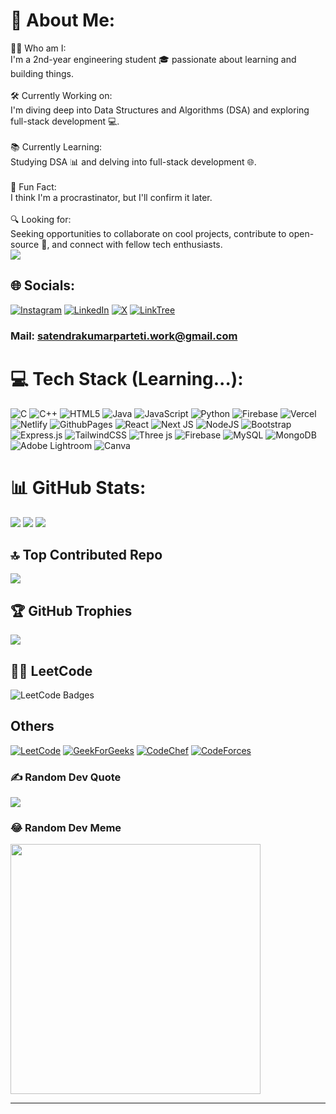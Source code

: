 # 💫 About Me:
👨‍💻 Who am I:<br>I'm a 2nd-year engineering student 🎓 passionate about learning and building things.<br><br>🛠️ Currently Working on:<br>I'm diving deep into Data Structures and Algorithms (DSA) and exploring full-stack development 💻.<br><br>📚 Currently Learning:<br>Studying DSA 📊 and delving into full-stack development 🌐.<br><br>🎉 Fun Fact:<br>I think I'm a procrastinator, but I'll confirm it later.<br><br>🔍 Looking for:<br>Seeking opportunities to collaborate on cool projects, contribute to open-source 🌟, and connect with fellow tech enthusiasts.<br>
[![](https://visitcount.itsvg.in/api?id=rupesh888999&icon=6&color=0)](https://visitcount.itsvg.in)


## 🌐 Socials:
[![Instagram](https://img.shields.io/badge/Instagram-E4405F?style=for-the-badge&logo=instagram&logoColor=white)](https://instagram.com/_satendra_03) [![LinkedIn](https://img.shields.io/badge/LinkedIn-0077B5?style=for-the-badge&logo=linkedin&logoColor=white)](https://linkedin.com/in/connect-to-satendra) [![X](https://img.shields.io/badge/X-000000?style=for-the-badge&logo=x&logoColor=white)](https://x.com/satendra_03) [![LinkTree](https://img.shields.io/badge/linktree-39E09B?style=for-the-badge&logo=linktree&logoColor=white)](https://linktr.ee/satendra03)</br>
### Mail: satendrakumarparteti.work@gmail.com

# 💻 Tech Stack (Learning...):
![C](https://img.shields.io/badge/c-%2300599C.svg?style=for-the-badge&logo=c&logoColor=white) ![C++](https://img.shields.io/badge/c++-%2300599C.svg?style=for-the-badge&logo=c%2B%2B&logoColor=white) ![HTML5](https://img.shields.io/badge/html5-%23E34F26.svg?style=for-the-badge&logo=html5&logoColor=white) ![Java](https://img.shields.io/badge/java-%23ED8B00.svg?style=for-the-badge&logo=openjdk&logoColor=white) ![JavaScript](https://img.shields.io/badge/javascript-%23323330.svg?style=for-the-badge&logo=javascript&logoColor=%23F7DF1E) ![Python](https://img.shields.io/badge/python-3670A0?style=for-the-badge&logo=python&logoColor=ffdd54) ![Firebase](https://img.shields.io/badge/firebase-%23039BE5.svg?style=for-the-badge&logo=firebase) ![Vercel](https://img.shields.io/badge/vercel-%23000000.svg?style=for-the-badge&logo=vercel&logoColor=white) ![Netlify](https://img.shields.io/badge/netlify-%23000000.svg?style=for-the-badge&logo=netlify&logoColor=#00C7B7) ![GithubPages](https://img.shields.io/badge/github%20pages-121013?style=for-the-badge&logo=github&logoColor=white) ![React](https://img.shields.io/badge/react-%2320232a.svg?style=for-the-badge&logo=react&logoColor=%2361DAFB) ![Next JS](https://img.shields.io/badge/Next-black?style=for-the-badge&logo=next.js&logoColor=white) ![NodeJS](https://img.shields.io/badge/node.js-6DA55F?style=for-the-badge&logo=node.js&logoColor=white) ![Bootstrap](https://img.shields.io/badge/bootstrap-%238511FA.svg?style=for-the-badge&logo=bootstrap&logoColor=white) ![Express.js](https://img.shields.io/badge/express.js-%23404d59.svg?style=for-the-badge&logo=express&logoColor=%2361DAFB) ![TailwindCSS](https://img.shields.io/badge/tailwindcss-%2338B2AC.svg?style=for-the-badge&logo=tailwind-css&logoColor=white) ![Three js](https://img.shields.io/badge/threejs-black?style=for-the-badge&logo=three.js&logoColor=white) ![Firebase](https://img.shields.io/badge/Firebase-039BE5?style=for-the-badge&logo=Firebase&logoColor=white) ![MySQL](https://img.shields.io/badge/mysql-%2300000f.svg?style=for-the-badge&logo=mysql&logoColor=white) ![MongoDB](https://img.shields.io/badge/MongoDB-%234ea94b.svg?style=for-the-badge&logo=mongodb&logoColor=white) ![Adobe Lightroom](https://img.shields.io/badge/Adobe%20Lightroom-31A8FF.svg?style=for-the-badge&logo=Adobe%20Lightroom&logoColor=white) ![Canva](https://img.shields.io/badge/Canva-%2300C4CC.svg?style=for-the-badge&logo=Canva&logoColor=white)

# 📊 GitHub Stats:
![](https://github-readme-stats.vercel.app/api?username=satendra03&theme=dark&hide_border=false&include_all_commits=true&count_private=false)
![](https://github-readme-streak-stats.herokuapp.com/?user=satendra03&theme=dark&hide_border=false)
![](https://github-readme-stats.vercel.app/api/top-langs/?username=satendra03&theme=dark&hide_border=false&include_all_commits=true&count_private=false&layout=compact)</br>

## 🔝 Top Contributed Repo
![](https://github-contributor-stats.vercel.app/api?username=satendra03&limit=5&theme=dark&combine_all_yearly_contributions=true)

## 🏆 GitHub Trophies
![](https://github-profile-trophy.vercel.app/?username=satendra03&theme=radical&no-frame=false&no-bg=false&margin-w=4)

## 👨‍💻 LeetCode
<img src="https://leetcode-badge-showcase.vercel.app/api?username=satendra_03&theme=github-drak" alt="LeetCode Badges"/>

## Others 
[![LeetCode](https://img.shields.io/badge/-LeetCode-FFA116?style=for-the-badge&logo=LeetCode&logoColor=black)](https://leetcode.com/satendra_03/)
[![GeekForGeeks](https://img.shields.io/badge/GeeksforGeeks-298D46?style=for-the-badge&logo=geeksforgeeks&logoColor=white)](https://auth.geeksforgeeks.org/user/satendra_03)
[![CodeChef](https://img.shields.io/badge/Codechef-%23B92B27.svg?&style=for-the-badge&logo=Codechef&logoColor=white)](https://www.codechef.com/users/satendra03)
[![CodeForces](https://img.shields.io/badge/Codeforces-445f9d?style=for-the-badge&logo=Codeforces&logoColor=white)](https://codeforces.com/profile/satendra_03)


### ✍️ Random Dev Quote
![](https://quotes-github-readme.vercel.app/api?type=horizontal&theme=dark)

### 😂 Random Dev Meme
<img src='https://randommeme-five.vercel.app/' style="height: 400px;"/>

---
